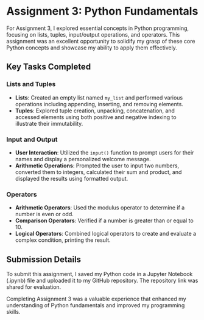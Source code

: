 # Assignment 3: Python Fundamentals

For Assignment 3, I explored essential concepts in Python programming, focusing on lists, tuples, input/output operations, and operators. This assignment was an excellent opportunity to solidify my grasp of these core Python concepts and showcase my ability to apply them effectively.

## Key Tasks Completed

### Lists and Tuples

- **Lists**: Created an empty list named `my_list` and performed various operations including appending, inserting, and removing elements.
- **Tuples**: Explored tuple creation, unpacking, concatenation, and accessed elements using both positive and negative indexing to illustrate their immutability.

### Input and Output

- **User Interaction**: Utilized the `input()` function to prompt users for their names and display a personalized welcome message.
- **Arithmetic Operations**: Prompted the user to input two numbers, converted them to integers, calculated their sum and product, and displayed the results using formatted output.

### Operators

- **Arithmetic Operators**: Used the modulus operator to determine if a number is even or odd.
- **Comparison Operators**: Verified if a number is greater than or equal to 10.
- **Logical Operators**: Combined logical operators to create and evaluate a complex condition, printing the result.

## Submission Details

To submit this assignment, I saved my Python code in a Jupyter Notebook (.ipynb) file and uploaded it to my GitHub repository. The repository link was shared for evaluation.

Completing Assignment 3 was a valuable experience that enhanced my understanding of Python fundamentals and improved my programming skills.


```python

```
